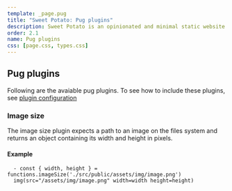 ```yaml
---
template: _page.pug
title: "Sweet Potato: Pug plugins"
description: Sweet Potato is an opinionated and minimal static website generator, by We The Collective.
order: 2.1
name: Pug plugins
css: [page.css, types.css]
---
```


## Pug plugins

Following are the avaiable pug plugins. To see how to include these plugins, see [plugin configuration](./config.html#pagePlugins)

### Image size

The image size plugin expects a path to an image on the files system and returns an object containing its width and height in pixels.

#### Example

```pug
  - const { width, height } = functions.imageSize('./src/public/assets/img/image.png')
  img(src="/assets/img/image.png" width=width height=height)
```

